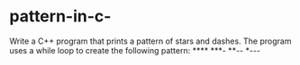 # pattern-in-c-
Write a C++ program that prints a pattern of stars and dashes. The program uses a while loop to create the following pattern:  **** ***- **-- *---
